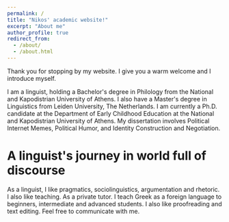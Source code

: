 ```yaml
---
permalink: /
title: "Nikos' academic website!"
excerpt: "About me"
author_profile: true
redirect_from: 
  - /about/
  - /about.html
---
```


Thank you for stopping by my website. I give you a warm welcome and I introduce myself.

I am a linguist, holding a Bachelor's degree in Philology from the National and Kapodistrian University of Athens.
I also have a Master's degree in Linguistics from Leiden University, The Netherlands.
I am currently a Ph.D. candidate at the Department of Early Childhood Education at the National and Kapodistrian University of Athens. My dissertation involves Political Internet Memes, Political Humor, and Identity Construction and Negotiation.

# A linguist's journey in world full of discourse 

As a linguist, I like pragmatics, sociolinguistics, argumentation and rhetoric.
I also like teaching. As a private tutor. I teach Greek as a foreign language to beginners, intermediate and advanced students. I also like proofreading and text editing. Feel free to communicate with me.

